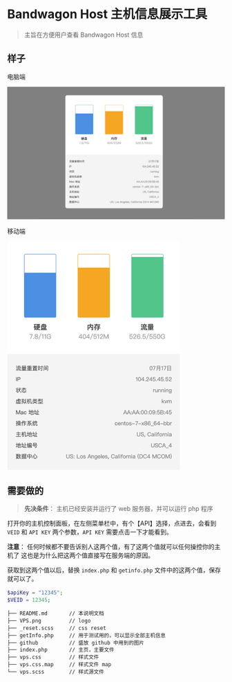 # Bandwagon Host 主机信息展示工具

> 主旨在方便用户查看 Bandwagon Host 信息


## 样子

电脑端

<img src="https://github.com/KyleBing/bandwagon-panel/blob/master/github/bandwagon_panel_pc.png?raw=true" width="">

移动端

<img src="https://github.com/KyleBing/bandwagon-panel/blob/master/github/bandwagon_panel_phone.png?raw=true" width="400"> 

## 需要做的

> **先决条件**： 主机已经安装并运行了 web 服务器，并可以运行 php 程序

打开你的主机控制面板，在左侧菜单栏中，有个【API】选择，点进去，会看到
`VEID` 和 `API KEY`  两个参数，`API KEY` 需要点击一下才能看到。

**注意**： 任何时候都不要告诉别人这两个值，有了这两个值就可以任何操控你的主机了
这也是为什么把这两个值直接写在服务端的原因。

获取到这两个值以后，替换 `index.php` 和 `getinfo.php` 文件中的这两个值，保存就可以了。

```php
$apiKey = "12345";
$VEID = 12345;
```

```bash
├── README.md		// 本说明文档
├── VPS.png			// logo
├── _reset.scss		// css reset
├── getInfo.php		// 用于测试用的，可以显示全部主机信息
├── github			// 盛放 github 中用到的图片
├── index.php		// 主页，主要文件
├── vps.css			// 样式文件
├── vps.css.map		// 样式文件 map
└── vps.scss		// 样式源文件
```